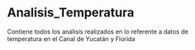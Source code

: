 # Analisis_Temperatura
Contiene todos los análisis realizados en lo referente a datos de temperatura en el Canal de Yucatán y Florida
